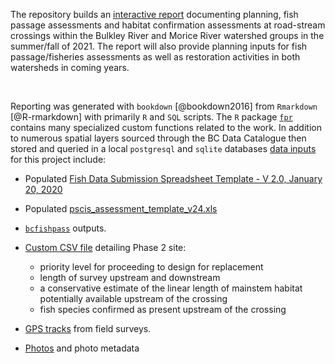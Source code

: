 The repository builds an [interactive report](https://newgraphenvironment.github.io/fish_passage_skeena_2021_reporting/) documenting planning, fish passage assessments and habitat confirmation assessments at road-stream crossings within the Bulkley River and Morice River watershed groups in the summer/fall of 2021. The report will also provide planning inputs for fish passage/fisheries assessments as well as restoration activities in both watersheds in coming years.

<br>

Reporting was generated with `bookdown` [@bookdown2016] from `Rmarkdown` [@R-rmarkdown] with primarily `R` and `SQL` scripts. The `R` package [`fpr`](https://github.com/NewGraphEnvironment/fpr) contains many specialized custom functions related to the work.  In addition to numerous spatial layers sourced through the BC Data Catalogue then stored and queried in a local `postgresql` and `sqlite` databases [data inputs](https://github.com/NewGraphEnvironment/fish_passage_skeena_2021_reporting/tree/master/data) for this project include: 

 + Populated [Fish Data Submission Spreadsheet Template - V 2.0, January 20, 2020 ](https://www2.gov.bc.ca/gov/content/environment/plants-animals-ecosystems/fish/fish-and-fish-habitat-data-information/fish-data-submission/submit-fish-data#submitfish) 

 + Populated [pscis_assessment_template_v24.xls](https://www2.gov.bc.ca/gov/content/environment/plants-animals-ecosystems/fish/aquatic-habitat-management/fish-passage/fish-passage-technical/assessment-projects)
 
 
 + [`bcfishpass`](https://github.com/smnorris/bcfishpass) outputs.


 + [Custom CSV file](https://github.com/NewGraphEnvironment/fish_passage_skeena_2021_reporting/blob/master/data/habitat_confirmations_priorities.csv) detailing Phase 2 site:
     - priority level for proceeding to design for replacement
     - length of survey upstream and downstream
     - a conservative estimate of the linear length of mainstem habitat potentially available upstream of the crossing 
     - fish species confirmed as present upstream of the crossing

 + [GPS tracks](https://github.com/NewGraphEnvironment/fish_passage_skeena_2021_reporting/tree/master/data/habitat_confirmation_tracks.gpx) from field surveys.  

 + [Photos](https://github.com/NewGraphEnvironment/fish_passage_skeena_2021_reporting/tree/master/data/photos) and photo metadata
